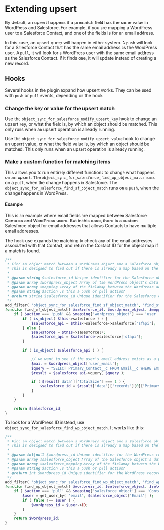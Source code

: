 # Extending upsert

By default, an upsert happens if a prematch field has the same value in WordPress and Salesforce. For example, if you are mapping a WordPress user to a Salesforce Contact, and one of the fields is for an email address.

In this case, an upsert query will happen in either system. A `push` will look for a Salesforce Contact that has the same email address as the WordPress user. A `pull`, it will look for a WordPress user with the same email address as the Salesforce Contact. If it finds one, it will update instead of creating a new record.

## Hooks

Several hooks in the plugin expand how upsert works. They can be used with `push` or `pull` events, depending on the hook.

### Change the key or value for the upsert match

Use the `object_sync_for_salesforce_modify_upsert_key` hook to change an upsert key, or what the field is, by which an object should be matched. This only runs when an upsert operation is already running.

Use the `object_sync_for_salesforce_modify_upsert_value` hook to change an upsert value, or what the field value is, by which an object should be matched. This only runs when an upsert operation is already running.

### Make a custom function for matching items

This allows you to run entirely different functions to change what happens on an upsert. The `object_sync_for_salesforce_find_wp_object_match` runs on a `pull`, when the change happens in Salesforce. The `object_sync_for_salesforce_find_sf_object_match` runs on a `push`, when the change happens in WordPress.

#### Example

This is an example where email fields are mapped between Salesforce Contacts and WordPress users. But in this case, there is a custom Salesforce object for email addresses that allows Contacts to have multiple email addresses.

The hook use expands the matching to check any of the email addresses associated with that Contact, and return the Contact ID for the object map if a match is found.

```php
/**
 * Find an object match between a WordPress object and a Salesforce object
 * This is designed to find out if there is already a map based on the available WordPress data
 *
 * @param string $salesforce_id Unique identifier for the Salesforce object
 * @param array $wordpress_object Array of the WordPress object's data
 * @param array $mapping Array of the fieldmap between the WordPress and Salesforce object types
 * @param string $action Is this a push or pull action?
 * @return string $salesforce_id Unique identifier for the Salesforce object
 */
add_filter( 'object_sync_for_salesforce_find_sf_object_match', 'find_sf_object_match', 10, 4 );
function find_sf_object_match( $salesforce_id, $wordpress_object, $mapping, $action ) {
    if ( $action === 'push' && $mapping['wordpress_object'] === 'user' ) {
        if ( is_object( $this->salesforce ) ) {
            $salesforce_api = $this->salesforce->salesforce['sfapi'];
        } else {
            $salesforce = $this->salesforce();
            $salesforce_api = $salesforce->salesforce['sfapi'];
        }

        if ( is_object( $salesforce_api ) ) {

            // we want to see if the user's email address exists as a primary on any contact and use that contact if so
            $mail = $wordpress_object['user_email'];
            $query = "SELECT Primary_Contact__c FROM Email__c WHERE Email_Address__c = '$mail'";
            $result = $salesforce_api->query( $query );

            if ( $result['data']['totalSize'] === 1 ) {
                $salesforce_id = $result['data']['records'][0]['Primary_Contact__c'];
            }
        }
    }

    return $salesforce_id;
}
```

To look for a WordPress ID instead, use `object_sync_for_salesforce_find_wp_object_match`. It works like this:

```php
/**
 * Find an object match between a WordPress object and a Salesforce object
 * This is designed to find out if there is already a map based on the available Salesforce data
 *
 * @param int|null $wordpress_id Unique identifier for the WordPress record. It's null, when this filter runs.
 * @param array $salesforce_object Array of the Salesforce object's data
 * @param array $salesforce_mapping Array of the fieldmap between the WordPress and Salesforce object types
 * @param string $action Is this a push or pull action?
 * @return int $wordpress_id Unique identifier for the WordPress record. It's null, when this filter runs.
 */
add_filter( 'object_sync_for_salesforce_find_wp_object_match', 'find_wp_object_match', 10, 4 );
function find_wp_object_match( $wordpress_id, $salesforce_object, $salesforce_mapping, $action ) {
    if ( $action === 'pull' && $mapping['salesforce_object'] === 'Contact' ) {
        $user = get_user_by( 'email', $salesforce_object['Email'] );
        if ( false !== $user ) {
            $wordpress_id = $user->ID;
        }
    }
    return $wordpress_id;
}
```
